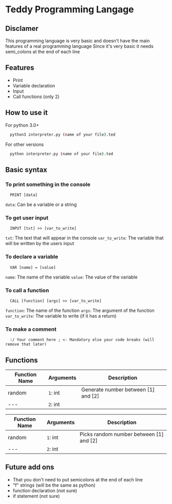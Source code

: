 
# Teddy Programming Langage



## Disclamer

This programming language is very basic and doesn't have the main features of a real programming language
Since it's very basic it needs semi_colons at the end of each line


## Features

- Print
- Variable declaration
- Input
- Call functions (only 2)

## How to use it

For python 3.0+
```bash
  python3 interpreter.py (name of your file).ted
```
For other versions
```bash
  python interpreter.py (name of your file).ted
```

## Basic syntax

### To print something in the console

```ted
  PRINT [data]
```
  
`data`: Can be a variable or a string 

### To get user input

```ted
  INPUT [txt] >> [var_to_write]
```
`txt`: The text that will appear in the console
`var_to_write`: The variable that will be written by the users input

### To declare a variable

```ted
  VAR [name] = [value]
```
`name`: The name of the variable
`value`: The value of the variable

### To call a function

```ted
  CALL [function] [args] >> [var_to_write]
```
`function`: The name of the function
`args`: The argument of the function
`var_to_write`: The variable to write (if it has a return)

### To make a comment
```ted
  :/ Your comment here ; <- Mandatory else your code breaks (will remove that later)
```

## Functions
Function Name | Arguments    | Description
---           | ---          | ---
random        | `1`: int     | Generate number between [1] and [2] 
---           | `2`: int     |

Function Name | Arguments    | Description
---           | ---          | ---
random        | `1`: int     | Picks random number between [1] and [2] 
---           | `2`: int     |

## Future add ons
 - That you don't need to put semicolons at the end of each line
 - "f" strings (will be the same as python)
 - function declaration (not sure)
 - if statement (not sure)

